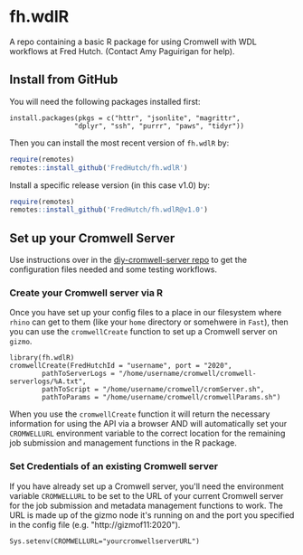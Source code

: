 # fh.wdlR
A repo containing a basic R package for using Cromwell with WDL workflows at Fred Hutch. (Contact Amy Paguirigan for help).


## Install from GitHub
You will need the following packages installed first:
```{r}
install.packages(pkgs = c("httr", "jsonlite", "magrittr", 
                "dplyr", "ssh", "purrr", "paws", "tidyr"))
```

Then you can install the most recent version of `fh.wdlR` by:

```r
require(remotes)
remotes::install_github('FredHutch/fh.wdlR')
```

Install a specific release version (in this case v1.0) by:
```r
require(remotes)
remotes::install_github('FredHutch/fh.wdlR@v1.0')
```

## Set up your Cromwell Server
Use instructions over in the [diy-cromwell-server repo](https://github.com/FredHutch/diy-cromwell-server) to get the configuration files needed and some testing workflows.  

### Create your Cromwell server via R
Once you have set up your config files to a place in our filesystem where `rhino` can get to them (like your `home` directory or somehwere in `Fast`), then you can use the `cromwellCreate` function to set up a Cromwell server on `gizmo`.  

```{r}
library(fh.wdlR)
cromwellCreate(FredHutchId = "username", port = "2020",
        pathToServerLogs = "/home/username/cromwell/cromwell-serverlogs/%A.txt",
        pathToScript = "/home/username/cromwell/cromServer.sh",
        pathToParams = "/home/username/cromwell/cromwellParams.sh")
```

When you use the `cromwellCreate` function it will return the necessary information for using the API via a browser AND will automatically set your `CROMWELLURL` environment variable to the correct location for the remaining job submission and management functions in the R package. 

### Set Credentials of an existing Cromwell server

If you have already set up a Cromwell server, you'll need the environment variable `CROMWELLURL` to be set to the URL of your current Cromwell server for the job submission and metadata management functions to work.  The URL is made up of the gizmo node it's running on and the port you specified in the config file (e.g. "http://gizmof11:2020").
```{r}
Sys.setenv(CROMWELLURL="yourcromwellserverURL")
```
